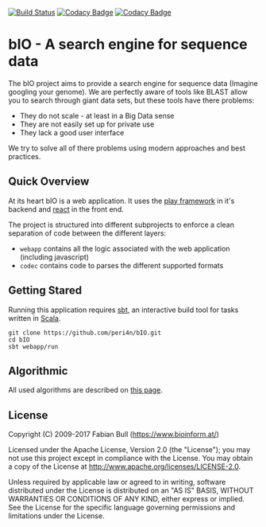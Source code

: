 [![Build Status](https://travis-ci.org/peri4n/bIO.svg?branch=master)](https://travis-ci.org/peri4n/bIO)
[![Codacy Badge](https://api.codacy.com/project/badge/Grade/2f4b737c0e6f437fbef4d2c4fcaea6b9)](https://www.codacy.com/app/peri4n/bIO?utm_source=github.com&amp;utm_medium=referral&amp;utm_content=peri4n/bIO&amp;utm_campaign=Badge_Grade)
[![Codacy Badge](https://api.codacy.com/project/badge/Coverage/2f4b737c0e6f437fbef4d2c4fcaea6b9)](https://www.codacy.com/app/peri4n/bIO?utm_source=github.com&utm_medium=referral&utm_content=peri4n/bIO&utm_campaign=Badge_Coverage)

# bIO - A search engine for sequence data

The bIO project aims to provide a search engine for sequence data (Imagine googling your genome). We are 
perfectly aware of tools like BLAST allow you to search through giant data sets, but these tools have there 
problems:

- They do not scale - at least in a Big Data sense
- They are not easily set up for private use
- They lack a good user interface

We try to solve all of there problems using modern approaches and best practices.

## Quick Overview

At its heart bIO is a web application. It uses the [play framework](https://www.playframework.com/) in it's backend and [react](https://reactjs.org/) in the front end.

The project is structured into different subprojects to enforce a clean separation of code between the 
different layers:

- `webapp` contains all the logic associated with the web application (including javascript)
- `codec` contains code to parses the different supported formats

## Getting Stared

Running this application requires [sbt](https://www.scala-sbt.org/), an interactive build tool for tasks written in [Scala](https://www.scala-lang.org/).

```
git clone https://github.com/peri4n/bIO.git
cd bIO
sbt webapp/run
```

## Algorithmic

All used algorithms are described on [this page](docs/algorithms.md).

## License

Copyright (C) 2009-2017 Fabian Bull (https://www.bioinform.at/)

Licensed under the Apache License, Version 2.0 (the "License"); you may not use this project except in 
compliance with the License. You may obtain a copy of the License at 
http://www.apache.org/licenses/LICENSE-2.0.

Unless required by applicable law or agreed to in writing, software distributed under the License is 
distributed on an "AS IS" BASIS, WITHOUT WARRANTIES OR CONDITIONS OF ANY KIND, either express or implied. See 
the License for the specific language governing permissions and limitations under the License.
